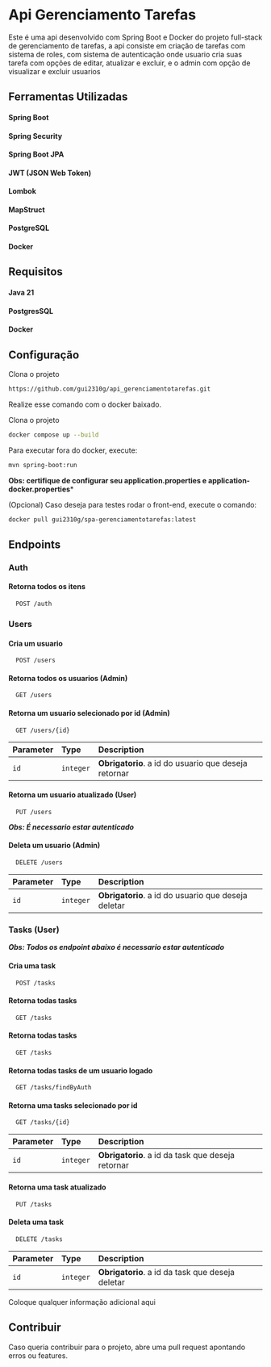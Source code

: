 
# Api Gerenciamento Tarefas

Este é uma api desenvolvido com Spring Boot e Docker do projeto full-stack de gerenciamento de tarefas, a api consiste em criação de tarefas com sistema de roles, com sistema de autenticação onde usuario cria suas tarefa com opções de editar, atualizar e excluir, e o admin com opção de visualizar e excluir usuarios


## Ferramentas Utilizadas

#### Spring Boot
#### Spring Security 
#### Spring Boot JPA
#### JWT (JSON Web Token)
#### Lombok 
#### MapStruct
#### PostgreSQL
#### Docker



## Requisitos

#### Java 21
#### PostgresSQL
#### Docker
## Configuração

Clona o projeto

```bash
https://github.com/gui2310g/api_gerenciamentotarefas.git
```

Realize esse comando com o docker baixado.

Clona o projeto

```bash
docker compose up --build
```

Para executar fora do docker, execute: 
```bash
mvn spring-boot:run
```

**Obs: certifique de configurar seu application.properties e application-docker.properties***

(Opcional) Caso deseja para testes rodar o front-end, execute o comando:
```bash
docker pull gui2310g/spa-gerenciamentotarefas:latest
```
## Endpoints

### Auth 
#### Retorna todos os itens

```http
  POST /auth
```

### Users 

#### Cria um usuario


```http
  POST /users
```
#### Retorna todos os usuarios (**Admin**)

```http
  GET /users
```

#### Retorna um usuario selecionado por id (**Admin**)
```http
  GET /users/{id}
```
| Parameter | Type      | Description                                          |
|:----------|:----------|:---------------------------------------------------  |
| `id`      | `integer` | **Obrigatorio**. a id do usuario que deseja retornar |

#### Retorna um usuario atualizado (**User**)

```http
  PUT /users
```

***Obs: É necessario estar autenticado***

#### Deleta um usuario (**Admin**)

```http
  DELETE /users
```
| Parameter | Type      | Description                                          |
|:----------|:----------|:---------------------------------------------------  |
| `id`      | `integer` | **Obrigatorio**. a id do usuario que deseja deletar |

### Tasks (**User**)
***Obs: Todos os endpoint abaixo é necessario estar autenticado***

#### Cria uma task 
```http
  POST /tasks
```
#### Retorna todas tasks

```http
  GET /tasks
```

#### Retorna todas tasks

```http
  GET /tasks
```

#### Retorna todas tasks de um usuario logado

```http
  GET /tasks/findByAuth
```

#### Retorna uma tasks selecionado por id
```http
  GET /tasks/{id}
```
| Parameter | Type      | Description                                          |
|:----------|:----------|:---------------------------------------------------  |
| `id`      | `integer` | **Obrigatorio**. a id da task que deseja retornar |

#### Retorna uma task atualizado 

```http
  PUT /tasks
```

#### Deleta uma task

```http
  DELETE /tasks
```

| Parameter | Type      | Description                                          |
|:----------|:----------|:---------------------------------------------------  |
| `id`      | `integer` | **Obrigatorio**. a id da task que deseja deletar     |


Coloque qualquer informação adicional aqui

## Contribuir

Caso queria contribuir para o projeto, abre uma pull request apontando erros ou features.
